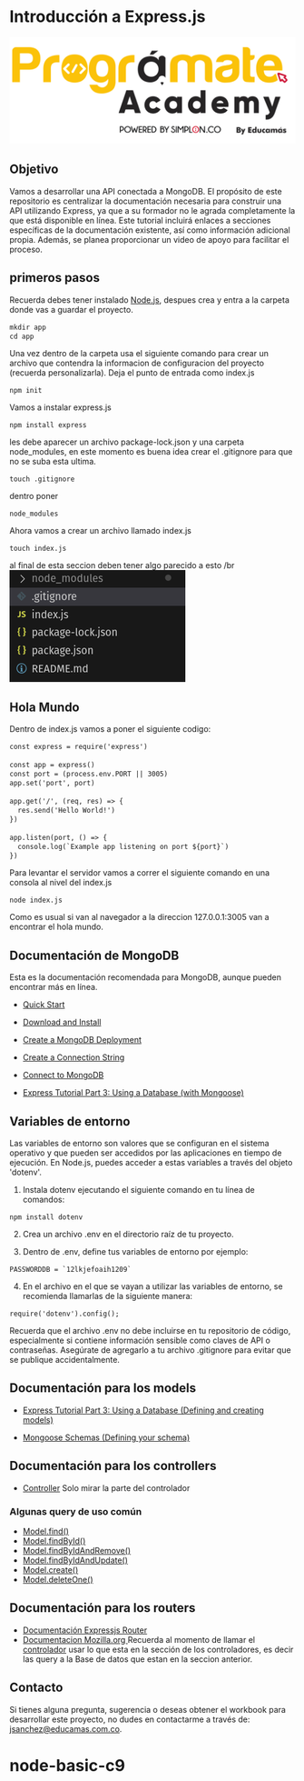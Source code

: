 # Introducción a Express.js

<img src="img/programate-academy.png" alt="Logo Programate">

## Objetivo

Vamos a desarrollar una API conectada a MongoDB. El propósito de este repositorio es centralizar la documentación necesaria para construir una API utilizando Express, ya que a su formador no le agrada completamente la que está disponible en línea. Este tutorial incluirá enlaces a secciones específicas de la documentación existente, así como información adicional propia. Además, se planea proporcionar un video de apoyo para facilitar el proceso.

## primeros pasos
Recuerda debes tener instalado [Node.js](https://nodejs.org/en/download), despues crea y entra a la carpeta donde vas a guardar el proyecto. 
```
mkdir app
cd app
```
Una vez dentro de la carpeta usa el siguiente comando para crear un archivo que contendra la informacion de configuracion del proyecto (recuerda personalizarla). Deja el punto de entrada como index.js
```
npm init
```

Vamos a instalar express.js

```
npm install express
```
les debe aparecer un archivo package-lock.json y una carpeta node_modules, en este momento es buena idea crear el .gitignore para que no se suba esta ultima.
```
touch .gitignore
```
dentro poner
```
node_modules
```
Ahora vamos a crear un archivo llamado index.js
```
touch index.js
```

al final de esta seccion deben tener algo parecido a esto /br
<img src="img/primeros_pasos.png" alt="estructura de carpetas y archivos al final primeros pasos">

## Hola Mundo

Dentro de index.js vamos a poner el siguiente codigo:
```
const express = require('express')

const app = express()
const port = (process.env.PORT || 3005)
app.set('port', port)

app.get('/', (req, res) => {
  res.send('Hello World!')
})

app.listen(port, () => {
  console.log(`Example app listening on port ${port}`)
})
```

Para levantar el servidor vamos a correr el siguiente comando en una consola al nivel del index.js
```
node index.js
```
Como es usual si van al navegador a la direccion 127.0.0.1:3005 van a encontrar el hola mundo.


## Documentación de MongoDB

Esta es la documentación recomendada para MongoDB, aunque pueden encontrar más en línea.

* [Quick Start](https://www.mongodb.com/docs/drivers/node/current/quick-start/#quick-start) 
* [Download and Install](https://www.mongodb.com/docs/drivers/node/current/quick-start/download-and-install/)

* [Create a MongoDB Deployment](https://www.mongodb.com/docs/drivers/node/current/quick-start/create-a-deployment/)

* [Create a Connection String](https://www.mongodb.com/docs/drivers/node/current/quick-start/create-a-connection-string/#create-a-connection-string)
* [Connect to MongoDB](https://www.mongodb.com/docs/drivers/node/current/quick-start/connect-to-mongodb/)

* [Express Tutorial Part 3: Using a Database (with Mongoose)](https://developer.mozilla.org/en-US/docs/Learn/Server-side/Express_Nodejs/mongoose#setting_up_the_mongodb_database)

## Variables de entorno

Las variables de entorno son valores que se configuran en el sistema operativo y que pueden ser accedidos por las aplicaciones en tiempo de ejecución. En Node.js, puedes acceder a estas variables a través del objeto 'dotenv'.

1. Instala dotenv ejecutando el siguiente comando en tu línea de comandos:
```
npm install dotenv
```
2. Crea un archivo .env en el directorio raíz de tu proyecto.

3. Dentro de .env, define tus variables de entorno por ejemplo:

```
PASSWORDDB = `12lkjefoaih1209`
```
4. En el archivo en el que se vayan a utilizar las variables de entorno, se recomienda llamarlas de la siguiente manera:
```
require('dotenv').config();
```
Recuerda que el archivo .env no debe incluirse en tu repositorio de código, especialmente si contiene información sensible como claves de API o contraseñas. Asegúrate de agregarlo a tu archivo .gitignore para evitar que se publique accidentalmente.

## Documentación para los models

* [Express Tutorial Part 3: Using a Database (Defining and creating models)](https://developer.mozilla.org/en-US/docs/Learn/Server-side/Express_Nodejs/mongoose#defining_and_creating_models)

* [Mongoose Schemas (Defining your schema)](https://mongoosejs.com/docs/guide.html#definition)

## Documentación para los controllers

* [Controller](https://developer.mozilla.org/en-US/docs/Learn/Server-side/Express_Nodejs/Displaying_data/Book_list_page#controller) Solo mirar la parte del controlador
### Algunas query de uso común 
* [Model.find()](https://mongoosejs.com/docs/api/model.html#Model.find())
* [Model.findById()](https://mongoosejs.com/docs/api/model.html#Model.findById())
* [Model.findByIdAndRemove()](https://mongoosejs.com/docs/api/model.html#Model.findByIdAndRemove())
* [Model.findByIdAndUpdate()](https://mongoosejs.com/docs/api/model.html#Model.findByIdAndUpdate())
* [Model.create()](https://mongoosejs.com/docs/api/model.html#Model.create())
* [Model.deleteOne()](https://mongoosejs.com/docs/api/model.html#Model.deleteOne())

## Documentación para los routers

* [Documentación Expressjs Router](https://expressjs.com/en/api.html#router)
* [Documentacion Mozilla.org ](https://developer.mozilla.org/en-US/docs/Learn/Server-side/Express_Nodejs/routes#routes_primer) Recuerda al momento de llamar el [controlador](https://developer.mozilla.org/en-US/docs/Learn/Server-side/Express_Nodejs/routes#author_controller) usar lo que esta en la sección de los controladores, es decir las query a la Base de datos que estan en la seccion anterior.

## Contacto

Si tienes alguna pregunta, sugerencia o deseas obtener el workbook para desarrollar este proyecto, no dudes en contactarme a través de: [jsanchez@educamas.com.co](jsanchez@educamas.com.co).

# node-basic-c9
